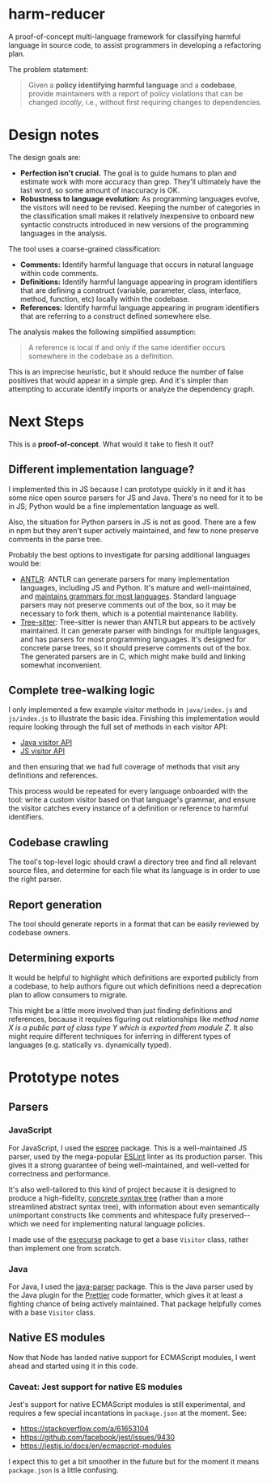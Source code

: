 # harm-reducer

A proof-of-concept multi-language framework for classifying harmful language in source code, to assist programmers in developing a refactoring plan.

The problem statement:

> Given a **policy identifying harmful language** and a **codebase**, provide maintainers with a report of policy violations that can be changed _locally_, i.e., without first requiring changes to dependencies.

# Design notes

The design goals are:

- **Perfection isn't crucial.** The goal is to guide humans to plan and estimate work with more accuracy than grep. They'll ultimately have the last word, so some amount of inaccuracy is OK.
- **Robustness to language evolution:** As programming languages evolve, the visitors will need to be revised. Keeping the number of categories in the classification small makes it relatively inexpensive to onboard new syntactic constructs introduced in new versions of the programming languages in the analysis.

The tool uses a coarse-grained classification:

- **Comments:** Identify harmful language that occurs in natural language within code comments.
- **Definitions:** Identify harmful language appearing in program identifiers that are defining a construct (variable, parameter, class, interface, method, function, etc) locally within the codebase.
- **References:** Identify harmful language appearing in program identifiers that are referring to a construct defined somewhere else.

The analysis makes the following simplified assumption:

> A reference is local if and only if the same identifier occurs somewhere in the codebase as a definition.

This is an imprecise heuristic, but it should reduce the number of false positives that would appear in a simple grep. And it's simpler than attempting to accurate identify imports or analyze the dependency graph.

# Next Steps

This is a **proof-of-concept**. What would it take to flesh it out?

## Different implementation language?

I implemented this in JS because I can prototype quickly in it and it has some nice open source parsers for JS and Java. There's no need for it to be in JS; Python would be a fine implementation language as well.

Also, the situation for Python parsers in JS is not as good. There are a few in npm but they aren't super actively maintained, and few to none preserve comments in the parse tree.

Probably the best options to investigate for parsing additional languages would be:

- [ANTLR](https://www.antlr.org): ANTLR can generate parsers for many implementation languages, including JS and Python. It's mature and well-maintained, and [maintains grammars for most languages](https://github.com/antlr/grammars-v4). Standard language parsers may not preserve comments out of the box, so it may be necessary to fork them, which is a potential maintenance liability.
- [Tree-sitter](https://tree-sitter.github.io/tree-sitter/): Tree-sitter is newer than ANTLR but appears to be actively maintained. It can generate parser with bindings for multiple languages, and has parsers for most programming languages. It's designed for concrete parse trees, so it should preserve comments out of the box. The generated parsers are in C, which might make build and linking somewhat inconvenient.

## Complete tree-walking logic

I only implemented a few example visitor methods in `java/index.js` and `js/index.js` to illustrate the basic idea. Finishing this implementation would require looking through the full set of methods in each visitor API:

- [Java visitor API](https://github.com/jhipster/prettier-java/blob/master/packages/java-parser/api.d.ts)
- [JS visitor API](https://github.com/DefinitelyTyped/DefinitelyTyped/blob/master/types/estree/index.d.ts)

and then ensuring that we had full coverage of methods that visit any definitions and references.

This process would be repeated for every language onboarded with the tool: write a custom visitor based on that language's grammar, and ensure the visitor catches every instance of a definition or reference to harmful identifiers.

## Codebase crawling

The tool's top-level logic should crawl a directory tree and find all relevant source files, and determine for each file what its language is in order to use the right parser.

## Report generation

The tool should generate reports in a format that can be easily reviewed by codebase owners.

## Determining exports

It would be helpful to highlight which definitions are exported publicly from a codebase, to help authors figure out which definitions need a deprecation plan to allow consumers to migrate.

This might be a little more involved than just finding definitions and references, because it requires figuring out relationships like _method name X is a public part of class type Y which is exported from module Z_. It also might require different techniques for inferring in different types of languages (e.g. statically vs. dynamically typed).

# Prototype notes

## Parsers

### JavaScript

For JavaScript, I used the [espree](https://www.npmjs.com/package/espree) package. This is a well-maintained JS parser, used by the mega-popular [ESLint](https://eslint.org) linter as its production parser. This gives it a strong guarantee of being well-maintained, and well-vetted for correctness and performance.

It's also well-tailored to this kind of project because it is designed to produce a high-fidelity, [concrete syntax tree](https://github.com/oilshell/oil/wiki/Lossless-Syntax-Tree-Pattern) (rather than a more streamlined abstract syntax tree), with information about even semantically unimportant constructs like comments and whitespace fully preserved--which we need for implementing natural language policies.

I made use of the [esrecurse](https://www.npmjs.com/package/esrecurse) package to get a base `Visitor` class, rather than implement one from scratch.

### Java

For Java, I used the [java-parser](https://www.npmjs.com/package/java-parser) package. This is the Java parser used by the Java plugin for the [Prettier](https://prettier.io) code formatter, which gives it at least a fighting chance of being actively maintained. That package helpfully comes with a base `Visitor` class.

## Native ES modules

Now that Node has landed native support for ECMAScript modules, I went ahead and started using it in this code.

### Caveat: Jest support for native ES modules

Jest's support for native ECMAScript modules is still experimental, and requires a few special incantations in `package.json` at the moment. See:

- https://stackoverflow.com/a/61653104
- https://github.com/facebook/jest/issues/9430
- https://jestjs.io/docs/en/ecmascript-modules

I expect this to get a bit smoother in the future but for the moment it means `package.json` is a little confusing.
